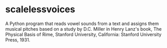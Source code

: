 # scalelessvoices
A Python program that reads vowel sounds from a text and assigns them musical pitches based on a study by D.C. Miller in Henry Lanz's book, The Physical Basis of Rime, Stanford University, California: Stanford University Press, 1931.
